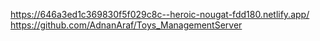 https://646a3ed1c369830f5f029c8c--heroic-nougat-fdd180.netlify.app/
https://github.com/AdnanAraf/Toys_ManagementServer
